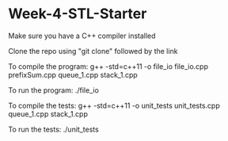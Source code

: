# Week-4-STL-Starter

Make sure you have a C++ compiler installed

Clone the repo using "git clone" followed by the link

To compile the program: g++ -std=c++11 -o file_io file_io.cpp prefixSum.cpp queue_1.cpp stack_1.cpp

To run the program: ./file_io

To compile the tests: g++ -std=c++11 -o unit_tests unit_tests.cpp queue_1.cpp stack_1.cpp

To run the tests: ./unit_tests